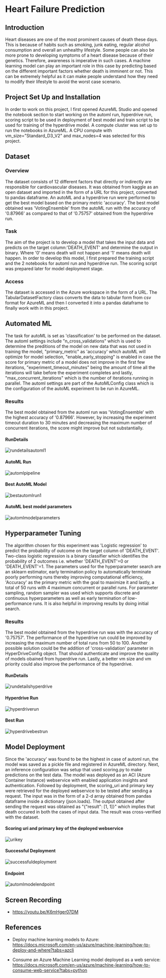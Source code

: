# Heart Failure Prediction

## Introduction
Heart diseases are one of the most prominent causes of death these days. This is because of habits such as smoking, junk eating, regular alcohol consumption and overall an unhealthy lifestyle. Some people can also be more prone to developing symptoms of a heart disease because of their genetics. Therefore, awareness is imperative in such cases. 
A machine learning model can play an important role in this case by predicting based on the different important factors whether death is imminent or not. This can be extremely helpful as it can make people understand how they need to modify their lifestyle to avoid the worst case scenario.

## Project Set Up and Installation
In order to work on this project, I first opened AzureML Studio and opened the notebook section to start working on the automl run, hyperdrive run, scoring script to be used in deployment of best model and train script to be used for training of the hyperdrive model. A compute cluster was set up to run the notebooks in AzureML. A CPU compute with vm_size="Standard_D3_V2" and max_nodes=4 was selected for this project.

## Dataset

### Overview
The dataset consists of 12 different factors that directly or indirectly are responsible for cardiovascular diseases. It was obtained from kaggle as an open dataset and imported in the form of a URL for this project, converted to pandas dataframe. An autoML and a hyperdrive run were performed to get the best model based on the primary metric 'accuracy'. The best model obtained was 'VotingEnsemble' from the autoML run with the accuracy of '0.87966' as compared to that of '0.75757' obtained from the hyperdrive run.

### Task
The aim of the project is to develop a model that takes the input data and predicts on the target column:'DEATH_EVENT' and determine the output in binary. Where '0' means death will not happen and '1' means death will happen. In order to develop this model, I first prepared the training script and the 2 notebooks for automl run and hyperdrive run. The scoring script was prepared later for model deployment stage.

### Access
The dataset is accessed in the Azure workspace in the form of a URL. The TabularDatasetFactory class converts the data to tabular form from csv format for AzureML and then I converted it into a pandas dataframe to finally work with in this project. 

## Automated ML
The task for autoML is set as 'classification' to be performed on the dataset. The automl settings include "n_cross_validations" which is used to determine the preditions of the model on new data that was not used in training the model, "primary_metric" as 'accuracy' which autoML will optimize for model selection, "enable_early_stopping" is enabled in case the score for primary metric of a model does not improve in the first few iterations, "experiment_timeout_minutes" being the amount of time all the iterations will take before the experiment completes and lastly, "max_concurrent_iterations" which is the number of iterations running in parallel.
The automl settings are part of the AutoMLConfig class which is the configuration of the autoML experiment to be run in AzureML.

### Results
The best model obtained from the automl run was 'VotingEnsemble' with the highest accuracy of '0.87966'. However, by increasing the experiment timeout duration to 30 minutes and decreasing the maximum number of concurrent iterations, the score might improve but not substantially.

#### RunDetails

![rundetailsautoml1](https://github.com/shat700/nd00333-capstone/blob/master/starter_file/rundetailsautoml1.png)

#### AutoML Run

![automlpipeline](https://github.com/shat700/nd00333-capstone/blob/master/starter_file/automlpipeline.png)

#### Best AutoML Model 

![bestautomlrun1](https://github.com/shat700/nd00333-capstone/blob/master/starter_file/bestautomlrun1.png)

#### AutoML best model parameters

![automlmodelparameters](https://github.com/shat700/nd00333-capstone/blob/master/starter_file/automlmodelparameters.png)

## Hyperparameter Tuning
The algorithm chosen for this experiment was 'Logistic regression' to predict the probability of outcome on the target column of 'DEATH_EVENT'. Two-class logistic regression is a binary classifier which identifies the probability of 2 outcomes i.e. whether 'DEATH_EVENT'=0 or 'DEATH_EVENT'=1. The parameters used for the hyperparameter search are an sklearn estimator, early termination policy to automatically terminate poorly performing runs thereby improving computational efficiency, 'Accuracy' as the primary metric with the goal to maximize it and lastly, a total of 50 runs with 4 maximum concurrent or parallel runs. 
For parameter sampling, random sampler was used which supports discrete and continuous hyperparameters as well as early termination of low-performance runs. It is also helpful in improving results by doing initial search.

### Results
The best model obtained from the hyperdrive run was with the accuracy of '0.75757'. The performance of the hyperdrive run could be improved by increasing the maximum number of total runs from 50 to 100. Another possible solution could be the addition of 'cross-validation' parameter in HyperDriveConfig object. That should authenticate and improve the quality of models obained from hyperdrive run. Lastly, a better vm size and vm priority could also improve the performance of the hyperdrive.

#### RunDetails

![rundetailshyperdrive](https://github.com/shat700/nd00333-capstone/blob/master/starter_file/rundetailshyperdrive.png)

#### Hyperdrive Run

![hyperdriverun](https://github.com/shat700/nd00333-capstone/blob/master/starter_file/hyperdriverun.png)

#### Best Run

![hyperdrivebestrun](https://github.com/shat700/nd00333-capstone/blob/master/starter_file/hyperdrivebestrun.png)

## Model Deployment
Since the 'accuracy' was found to be the highest in case of automl run, the model was saved as a pickle file and registered in AzureML directory. Next, an inference configuration was setup that used scoring.py to make predictions on the test data. The model was deployed as an ACI (Azure Container Instance) webservice with enabled application insights and authentication. 
Followed by deployment, the scoring_uri and primary key were retrieved for the deployed webservice to be tested after sending a request. The input was in the form of a 2-d array obtained from pandas dataframe inside a dictionary (json.loads). The output obtained after sending the request was obtained as 
"{\"result\": [1, 1]}" which implies that death occured in both the cases of input data. 
The result was cross-verified with the dataset. 

#### Scoring uri and primary key of the deployed webservice

![urikey](https://github.com/shat700/nd00333-capstone/blob/master/starter_file/urikey.png)

#### Successful Deployment

![successfuldeployment](https://github.com/shat700/nd00333-capstone/blob/master/starter_file/successfuldeployment.png)

#### Endpoint

![automlmodelendpoint](https://github.com/shat700/nd00333-capstone/blob/master/starter_file/automlmodelendpoint.png)

## Screen Recording

* https://youtu.be/K6mHger07DM

## References

* Deploy machine learning models to Azure: https://docs.microsoft.com/en-us/azure/machine-learning/how-to-deploy-and-where?tabs=azcli

* Consume an Azure Machine Learning model deployed as a web service: https://docs.microsoft.com/en-us/azure/machine-learning/how-to-consume-web-service?tabs=python



